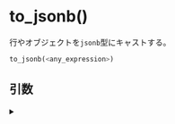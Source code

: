 # to_jsonb()

行やオブジェクトを`jsonb`型にキャストする。

```sql
to_jsonb(<any_expression>)
```

## 引数

<details><summary></summary>
</details>
